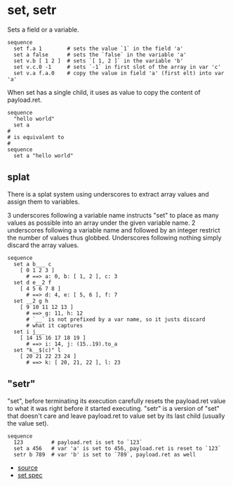 
# set, setr

Sets a field or a variable.

```
sequence
  set f.a 1        # sets the value `1` in the field 'a'
  set a false      # sets the `false` in the variable 'a'
  set v.b [ 1 2 ]  # sets `[ 1, 2 ]` in the variable 'b'
  set v.c.0 -1     # sets `-1` in first slot of the array in var 'c'
  set v.a f.a.0    # copy the value in field 'a' (first elt) into var 'a'
```

When set has a single child, it uses as value to copy the content of
payload.ret.

```
sequence
  "hello world"
  set a
#
# is equivalent to
#
sequence
  set a "hello world"
```

## splat

There is a splat system using underscores to extract array values and
assign them to variables.

3 underscores following a variable name instructs "set" to place
as many values as possible into an array under the given variable name.
2 underscores following a variable name and followed by an integer
restrict the number of values thus globbed.
Underscores following nothing simply discard the array values.

```
sequence
  set a b___ c
    [ 0 1 2 3 ]
      # ==> a: 0, b: [ 1, 2 ], c: 3
  set d e__2 f
    [ 4 5 6 7 8 ]
      # ==> d: 4, e: [ 5, 6 ], f: 7
  set __2 g h
    [ 9 10 11 12 13 ]
      # ==> g: 11, h: 12
      # `__` is not prefixed by a var name, so it justs discard
      # what it captures
  set i j___
    [ 14 15 16 17 18 19 ]
      # ==> i: 14, j: (15..19).to_a
  set "k__$(c)" l
    [ 20 21 22 23 24 ]
      # ==> k: [ 20, 21, 22 ], l: 23
```

## "setr"

"set", before terminating its execution carefully resets the payload.ret
value to what it was right before it started executing.
"setr" is a version of "set" that doesn't care and leave payload.ret to
value set by its last child (usually the value set).

```
sequence
  123         # payload.ret is set to `123`
  set a 456   # var 'a' is set to 456, payload.ret is reset to `123`
  setr b 789  # var 'b' is set to `789`, payload.ret as well
```


* [source](https://github.com/floraison/flor/tree/master/lib/flor/pcore/set.rb)
* [set spec](https://github.com/floraison/flor/tree/master/spec/pcore/set_spec.rb)

